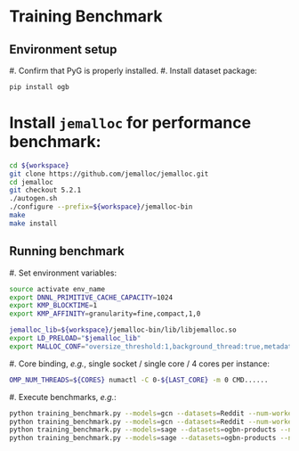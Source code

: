 # Training Benchmark

## Environment setup

#. Confirm that PyG is properly installed.
#. Install dataset package:
   ```bash
   pip install ogb
   ```
# Install `jemalloc` for performance benchmark:
   ```bash
   cd ${workspace}
   git clone https://github.com/jemalloc/jemalloc.git
   cd jemalloc
   git checkout 5.2.1
   ./autogen.sh
   ./configure --prefix=${workspace}/jemalloc-bin
   make
   make install
   ```

## Running benchmark

#. Set environment variables:
   ```bash
   source activate env_name
   export DNNL_PRIMITIVE_CACHE_CAPACITY=1024
   export KMP_BLOCKTIME=1
   export KMP_AFFINITY=granularity=fine,compact,1,0

   jemalloc_lib=${workspace}/jemalloc-bin/lib/libjemalloc.so
   export LD_PRELOAD="$jemalloc_lib"
   export MALLOC_CONF="oversize_threshold:1,background_thread:true,metadata_thp:auto,dirty_decay_ms:9000000000,muzzy_decay_ms:9000000000"
   ```
#. Core binding, *e.g.*, single socket / single core / 4 cores per instance:
   ```bash
   OMP_NUM_THREADS=${CORES} numactl -C 0-${LAST_CORE} -m 0 CMD......
   ```
#. Execute benchmarks, *e.g.*:
   ```bash
   python training_benchmark.py --models=gcn --datasets=Reddit --num-workers=0 --batch-sizes=512 --num-layers=2 --num-hidden-channels=64 --num-steps=50
   python training_benchmark.py --models=gcn --datasets=Reddit --num-workers=0 --batch-sizes=512 --num-layers=2 --num-hidden-channels=64 --num-steps=50 --use-sparse-tensor
   python training_benchmark.py --models=sage --datasets=ogbn-products --num-workers=0 --batch-sizes=512 --num-layers=2 --num-hidden-channels=64 --num-steps=50
   python training_benchmark.py --models=sage --datasets=ogbn-products --num-workers=0 --batch-sizes=512 --num-layers=2 --num-hidden-channels=64 --num-steps=50 --use-sparse-tensor
   ```
